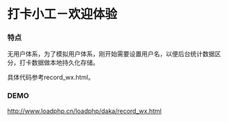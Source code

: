 # 打卡小工－欢迎体验
### 特点

无用户体系，为了模拟用户体系，刚开始需要设置用户名，以便后台统计数据区分，打卡数据做本地持久化存储。

具体代码参考record_wx.html。

### DEMO

http://www.loadphp.cn/loadphp/daka/record_wx.html